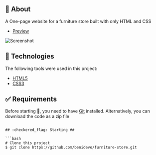 ## :dart: About ##

A One-page website for a furniture store built with only HTML and CSS
- [Preview](https://myfurniturestorepage.netlify.app)

![Screenshot](images/furniture_store.png?raw=true "Furniture Store")

## :rocket: Technologies ##

The following tools were used in this project:

- [HTML5](https://html.com/html5/)
- [CSS3](https://developer.mozilla.org/en-US/docs/Web/CSS)

## :white_check_mark: Requirements ##

Before starting :checkered_flag:, you need to have [Git](https://git-scm.com) installed. Alternatively, you can download the code as a zip file


```

## :checkered_flag: Starting ##

```bash
# Clone this project
$ git clone https://github.com/benidevo/furniture-store.git

